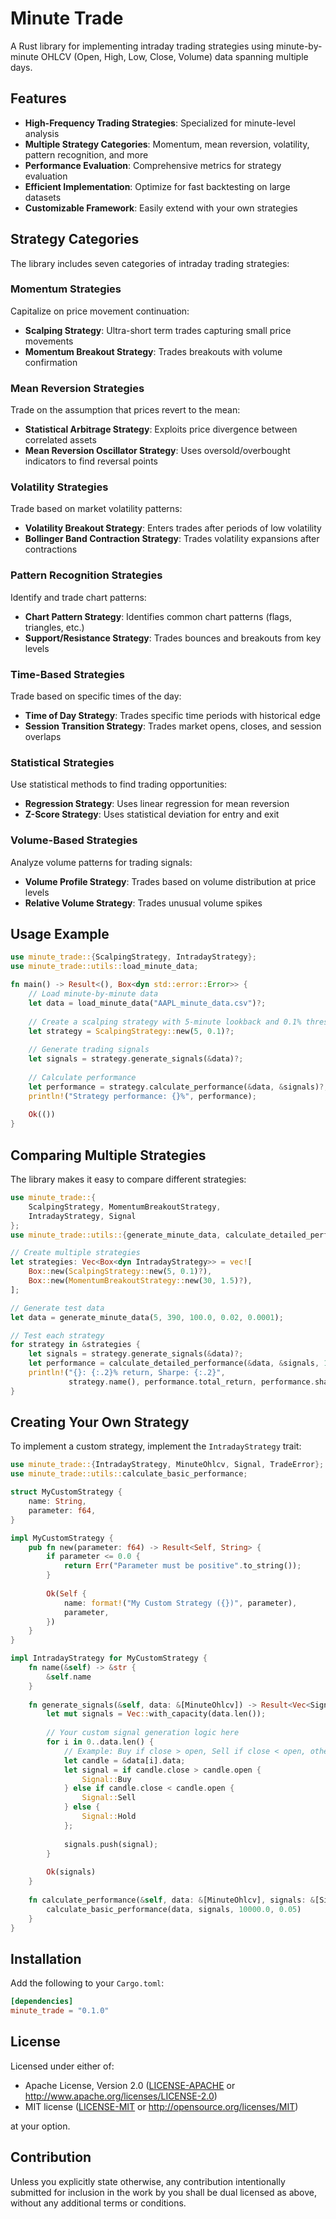 # Minute Trade

A Rust library for implementing intraday trading strategies using minute-by-minute OHLCV (Open, High, Low, Close, Volume) data spanning multiple days.

## Features

- **High-Frequency Trading Strategies**: Specialized for minute-level analysis
- **Multiple Strategy Categories**: Momentum, mean reversion, volatility, pattern recognition, and more
- **Performance Evaluation**: Comprehensive metrics for strategy evaluation 
- **Efficient Implementation**: Optimize for fast backtesting on large datasets
- **Customizable Framework**: Easily extend with your own strategies

## Strategy Categories

The library includes seven categories of intraday trading strategies:

### Momentum Strategies

Capitalize on price movement continuation:

- **Scalping Strategy**: Ultra-short term trades capturing small price movements
- **Momentum Breakout Strategy**: Trades breakouts with volume confirmation

### Mean Reversion Strategies

Trade on the assumption that prices revert to the mean:

- **Statistical Arbitrage Strategy**: Exploits price divergence between correlated assets
- **Mean Reversion Oscillator Strategy**: Uses oversold/overbought indicators to find reversal points

### Volatility Strategies

Trade based on market volatility patterns:

- **Volatility Breakout Strategy**: Enters trades after periods of low volatility
- **Bollinger Band Contraction Strategy**: Trades volatility expansions after contractions

### Pattern Recognition Strategies

Identify and trade chart patterns:

- **Chart Pattern Strategy**: Identifies common chart patterns (flags, triangles, etc.)
- **Support/Resistance Strategy**: Trades bounces and breakouts from key levels

### Time-Based Strategies

Trade based on specific times of the day:

- **Time of Day Strategy**: Trades specific time periods with historical edge
- **Session Transition Strategy**: Trades market opens, closes, and session overlaps

### Statistical Strategies

Use statistical methods to find trading opportunities:

- **Regression Strategy**: Uses linear regression for mean reversion
- **Z-Score Strategy**: Uses statistical deviation for entry and exit

### Volume-Based Strategies

Analyze volume patterns for trading signals:

- **Volume Profile Strategy**: Trades based on volume distribution at price levels
- **Relative Volume Strategy**: Trades unusual volume spikes

## Usage Example

```rust
use minute_trade::{ScalpingStrategy, IntradayStrategy};
use minute_trade::utils::load_minute_data;

fn main() -> Result<(), Box<dyn std::error::Error>> {
    // Load minute-by-minute data
    let data = load_minute_data("AAPL_minute_data.csv")?;
    
    // Create a scalping strategy with 5-minute lookback and 0.1% threshold
    let strategy = ScalpingStrategy::new(5, 0.1)?;
    
    // Generate trading signals
    let signals = strategy.generate_signals(&data)?;
    
    // Calculate performance
    let performance = strategy.calculate_performance(&data, &signals)?;
    println!("Strategy performance: {}%", performance);
    
    Ok(())
}
```

## Comparing Multiple Strategies

The library makes it easy to compare different strategies:

```rust
use minute_trade::{
    ScalpingStrategy, MomentumBreakoutStrategy,
    IntradayStrategy, Signal
};
use minute_trade::utils::{generate_minute_data, calculate_detailed_performance};

// Create multiple strategies
let strategies: Vec<Box<dyn IntradayStrategy>> = vec![
    Box::new(ScalpingStrategy::new(5, 0.1)?),
    Box::new(MomentumBreakoutStrategy::new(30, 1.5)?),
];

// Generate test data
let data = generate_minute_data(5, 390, 100.0, 0.02, 0.0001);

// Test each strategy
for strategy in &strategies {
    let signals = strategy.generate_signals(&data)?;
    let performance = calculate_detailed_performance(&data, &signals, 10000.0, 0.05)?;
    println!("{}: {:.2}% return, Sharpe: {:.2}", 
             strategy.name(), performance.total_return, performance.sharpe_ratio);
}
```

## Creating Your Own Strategy

To implement a custom strategy, implement the `IntradayStrategy` trait:

```rust
use minute_trade::{IntradayStrategy, MinuteOhlcv, Signal, TradeError};
use minute_trade::utils::calculate_basic_performance;

struct MyCustomStrategy {
    name: String,
    parameter: f64,
}

impl MyCustomStrategy {
    pub fn new(parameter: f64) -> Result<Self, String> {
        if parameter <= 0.0 {
            return Err("Parameter must be positive".to_string());
        }
        
        Ok(Self {
            name: format!("My Custom Strategy ({})", parameter),
            parameter,
        })
    }
}

impl IntradayStrategy for MyCustomStrategy {
    fn name(&self) -> &str {
        &self.name
    }
    
    fn generate_signals(&self, data: &[MinuteOhlcv]) -> Result<Vec<Signal>, TradeError> {
        let mut signals = Vec::with_capacity(data.len());
        
        // Your custom signal generation logic here
        for i in 0..data.len() {
            // Example: Buy if close > open, Sell if close < open, otherwise Hold
            let candle = &data[i].data;
            let signal = if candle.close > candle.open {
                Signal::Buy
            } else if candle.close < candle.open {
                Signal::Sell
            } else {
                Signal::Hold
            };
            
            signals.push(signal);
        }
        
        Ok(signals)
    }
    
    fn calculate_performance(&self, data: &[MinuteOhlcv], signals: &[Signal]) -> Result<f64, TradeError> {
        calculate_basic_performance(data, signals, 10000.0, 0.05)
    }
}
```

## Installation

Add the following to your `Cargo.toml`:

```toml
[dependencies]
minute_trade = "0.1.0"
```

## License

Licensed under either of:

- Apache License, Version 2.0 ([LICENSE-APACHE](LICENSE-APACHE) or http://www.apache.org/licenses/LICENSE-2.0)
- MIT license ([LICENSE-MIT](LICENSE-MIT) or http://opensource.org/licenses/MIT)

at your option.

## Contribution

Unless you explicitly state otherwise, any contribution intentionally submitted for inclusion in the work by you shall be dual licensed as above, without any additional terms or conditions. 